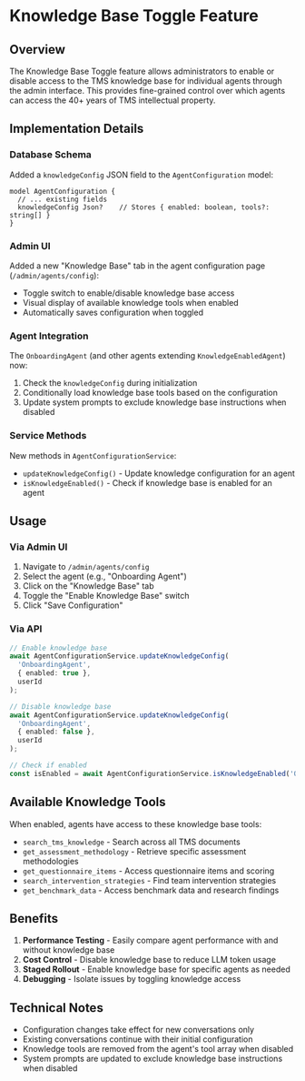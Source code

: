 # Knowledge Base Toggle Feature

## Overview

The Knowledge Base Toggle feature allows administrators to enable or disable access to the TMS knowledge base for individual agents through the admin interface. This provides fine-grained control over which agents can access the 40+ years of TMS intellectual property.

## Implementation Details

### Database Schema

Added a `knowledgeConfig` JSON field to the `AgentConfiguration` model:
```prisma
model AgentConfiguration {
  // ... existing fields
  knowledgeConfig Json?    // Stores { enabled: boolean, tools?: string[] }
}
```

### Admin UI

Added a new "Knowledge Base" tab in the agent configuration page (`/admin/agents/config`):
- Toggle switch to enable/disable knowledge base access
- Visual display of available knowledge tools when enabled
- Automatically saves configuration when toggled

### Agent Integration

The `OnboardingAgent` (and other agents extending `KnowledgeEnabledAgent`) now:
1. Check the `knowledgeConfig` during initialization
2. Conditionally load knowledge base tools based on the configuration
3. Update system prompts to exclude knowledge base instructions when disabled

### Service Methods

New methods in `AgentConfigurationService`:
- `updateKnowledgeConfig()` - Update knowledge configuration for an agent
- `isKnowledgeEnabled()` - Check if knowledge base is enabled for an agent

## Usage

### Via Admin UI

1. Navigate to `/admin/agents/config`
2. Select the agent (e.g., "Onboarding Agent")
3. Click on the "Knowledge Base" tab
4. Toggle the "Enable Knowledge Base" switch
5. Click "Save Configuration"

### Via API

```typescript
// Enable knowledge base
await AgentConfigurationService.updateKnowledgeConfig(
  'OnboardingAgent',
  { enabled: true },
  userId
);

// Disable knowledge base
await AgentConfigurationService.updateKnowledgeConfig(
  'OnboardingAgent',
  { enabled: false },
  userId
);

// Check if enabled
const isEnabled = await AgentConfigurationService.isKnowledgeEnabled('OnboardingAgent');
```

## Available Knowledge Tools

When enabled, agents have access to these knowledge base tools:
- `search_tms_knowledge` - Search across all TMS documents
- `get_assessment_methodology` - Retrieve specific assessment methodologies
- `get_questionnaire_items` - Access questionnaire items and scoring
- `search_intervention_strategies` - Find team intervention strategies
- `get_benchmark_data` - Access benchmark data and research findings

## Benefits

1. **Performance Testing** - Easily compare agent performance with and without knowledge base
2. **Cost Control** - Disable knowledge base to reduce LLM token usage
3. **Staged Rollout** - Enable knowledge base for specific agents as needed
4. **Debugging** - Isolate issues by toggling knowledge access

## Technical Notes

- Configuration changes take effect for new conversations only
- Existing conversations continue with their initial configuration
- Knowledge tools are removed from the agent's tool array when disabled
- System prompts are updated to exclude knowledge base instructions when disabled